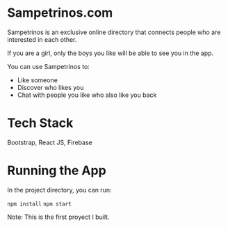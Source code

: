 # Sampetrinos.com
Sampetrinos is an exclusive online directory that connects people who are interested in each other.

If you are a girl, only the boys you like will be able to see you in the app.

You can use Sampetrinos to:
- Like someone
- Discover who likes you
- Chat with people you like who also like you back

# Tech Stack
Bootstrap, React JS, Firebase

# Running the App
In the project directory, you can run:

`npm install`
`npm start`

Note: This is the first proyect I built. 
